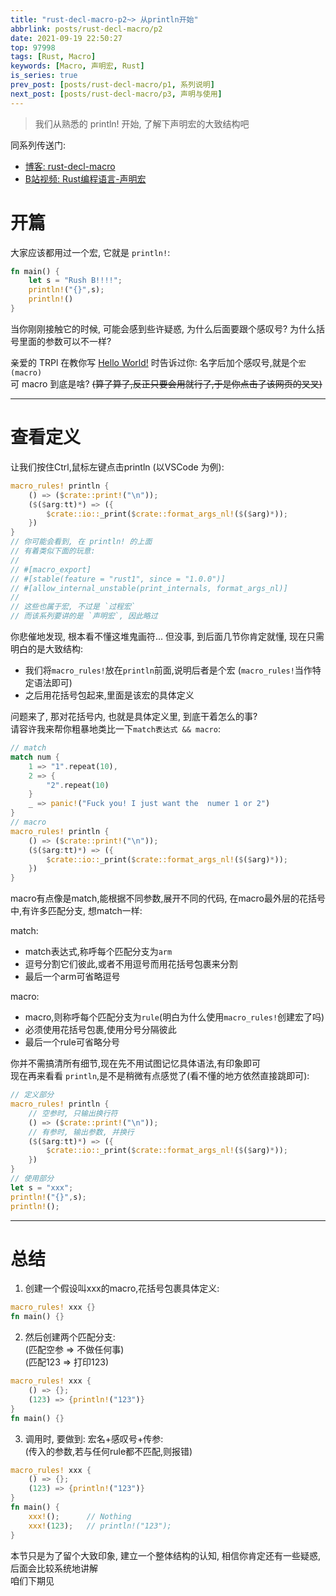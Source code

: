 ```yaml
---
title: "rust-decl-macro-p2~> 从println开始"
abbrlink: posts/rust-decl-macro/p2
date: 2021-09-19 22:50:27
top: 97998
tags: [Rust, Macro]
keywords: [Macro, 声明宏, Rust]
is_series: true
prev_post: [posts/rust-decl-macro/p1, 系列说明]
next_post: [posts/rust-decl-macro/p3, 声明与使用]
---
```

> 我们从熟悉的 println! 开始, 了解下声明宏的大致结构吧  
<!-- more -->
同系列传送门:  
- [博客: rust-decl-macro](/categories/rust-decl-macro) 
- [B站视频: Rust编程语言-声明宏](https://www.bilibili.com/video/BV1Wv411W7FH?p=1)

# 开篇  
大家应该都用过一个宏, 它就是 `println!`:  

```rust 
fn main() {
	let s = "Rush B!!!!";
	println!("{}",s);
	println!()
}
```

当你刚刚接触它的时候, 可能会感到些许疑惑, 为什么后面要跟个感叹号? 为什么括号里面的参数可以不一样?  

亲爱的 TRPl 在教你写 [Hello World!](https://kaisery.github.io/trpl-zh-cn/ch01-02-hello-world.html#%E5%88%86%E6%9E%90%E8%BF%99%E4%B8%AA-rust-%E7%A8%8B%E5%BA%8F) 时告诉过你: 名字后加个感叹号,就是个`宏(macro)`  
可 macro 到底是啥? ~~(算了算了,反正只要会用就行了,于是你点击了该网页的叉叉)~~  

- - -

# 查看定义  
让我们按住Ctrl,鼠标左键点击println (以VSCode 为例):

```rust
macro_rules! println {
    () => ($crate::print!("\n"));
    ($($arg:tt)*) => ({
        $crate::io::_print($crate::format_args_nl!($($arg)*));
    })
}
// 你可能会看到, 在 println! 的上面
// 有着类似下面的玩意:  
// 
// #[macro_export]
// #[stable(feature = "rust1", since = "1.0.0")]
// #[allow_internal_unstable(print_internals, format_args_nl)]
// 
// 这些也属于宏, 不过是 `过程宏`
// 而该系列要讲的是 `声明宏`, 因此略过
```

你悲催地发现, 根本看不懂这堆鬼画符... 但没事, 到后面几节你肯定就懂, 现在只需明白的是大致结构:  

- 我们将`macro_rules!`放在`println`前面,说明后者是个宏 (`macro_rules!`当作特定语法即可)  
- 之后用花括号包起来,里面是该宏的具体定义  

问题来了, 那对花括号内, 也就是具体定义里, 到底干着怎么的事?  
请容许我来帮你粗暴地类比一下`match表达式 && macro`:  

```rust
// match
match num {
	1 => "1".repeat(10),
	2 => {
		"2".repeat(10)
	}
	_ => panic!("Fuck you! I just want the  numer 1 or 2")
}
// macro
macro_rules! println {
    () => ($crate::print!("\n"));
    ($($arg:tt)*) => ({
        $crate::io::_print($crate::format_args_nl!($($arg)*));
    })
}
```

macro有点像是match,能根据不同参数,展开不同的代码, 在macro最外层的花括号中,有许多匹配分支, 想match一样:  

match:
- match表达式,称呼每个匹配分支为`arm`  
- 逗号分割它们彼此,或者不用逗号而用花括号包裹来分割  
- 最后一个arm可省略逗号  

macro:
- macro,则称呼每个匹配分支为`rule`(明白为什么使用`macro_rules!`创建宏了吗)  
- 必须使用花括号包裹,使用分号分隔彼此  
- 最后一个rule可省略分号  

你并不需搞清所有细节,现在先不用试图记忆具体语法,有印象即可  
现在再来看看 `println`,是不是稍微有点感觉了(看不懂的地方依然直接跳即可):  

```rust
// 定义部分
macro_rules! println {
	// 空参时, 只输出换行符
    () => ($crate::print!("\n"));
	// 有参时, 输出参数, 并换行
    ($($arg:tt)*) => ({
        $crate::io::_print($crate::format_args_nl!($($arg)*));
    })
}
// 使用部分
let s = "xxx";
println!("{}",s);
println!();
```
- - -
# 总结  

1. 创建一个假设叫xxx的macro,花括号包裹具体定义:  

```rust
macro_rules! xxx {}
fn main() {}
```

2. 然后创建两个匹配分支:  
(匹配空参 => 不做任何事)  
(匹配123 => 打印123)   <br/>

```rust
macro_rules! xxx {
	() => {};
	(123) => {println!("123")}
}
fn main() {}
```

3. 调用时, 要做到: 宏名+感叹号+传参:  
(传入的参数,若与任何rule都不匹配,则报错) <br/>

```rust
macro_rules! xxx {
	() => {};
	(123) => {println!("123")}
}
fn main() {
	xxx!();      // Nothing
	xxx!(123);   // println!("123");
}
```

本节只是为了留个大致印象, 建立一个整体结构的认知, 相信你肯定还有一些疑惑, 后面会比较系统地讲解  
咱们下期见  

